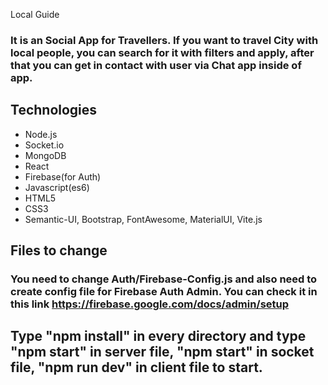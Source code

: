  Local Guide
### It is an Social App for Travellers. If you want to travel City with local people, you can search for it with filters and apply, after that you can get in contact with user via Chat app inside of app.
## Technologies
- Node.js 
- Socket.io
- MongoDB 
- React
- Firebase(for Auth)
- Javascript(es6)
- HTML5
- CSS3
- Semantic-UI, Bootstrap, FontAwesome, MaterialUI, Vite.js
## Files to change
### You need to change Auth/Firebase-Config.js and also need to create config file for Firebase Auth Admin. You can check it in this link https://firebase.google.com/docs/admin/setup
## Type "npm install" in every directory and  type "npm start" in server file, "npm start" in socket file, "npm run dev" in client file to start.
